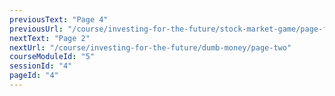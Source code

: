 ```yaml
---
previousText: "Page 4"
previousUrl: "/course/investing-for-the-future/stock-market-game/page-four"
nextText: "Page 2"
nextUrl: "/course/investing-for-the-future/dumb-money/page-two"
courseModuleId: "5"
sessionId: "4"
pageId: "4"
---
```




